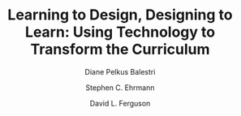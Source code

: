---
layout: leaf-node
title: "Learning to Design, Designing to Learn: Using Technology to Transform the Curriculum"
title-url: "https://books.google.com/books?id=JWQP1BJrNuoC&dq=constructionism&source=gbs_similarbooks"
author: ["Diane Pelkus Balestri", "Stephen C. Ehrmann", "David L. Ferguson"]
groups: pedagogical-styles
categories: constructionism
topics: conferences-journals-and-books
summary: >
    The link goes to the Google Books page; there is no eBook available.
cite: >
    Balestri, D. P., Ehrmann, S. C., & Ferguson, D. L. (1992). Learning to design, designing to learn: Using technology to transform the curriculum. Taylor & Francis.
pub-date: 1992-01-01
added-date: 2017-04-20
resource-type: external-page
---